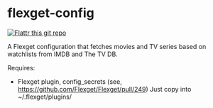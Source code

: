 flexget-config
==============

[![Flattr this git repo](https://api.flattr.com/button/flattr-badge-large.png)](https://flattr.com/submit/auto?user_id=scottwallacesh&url=https%3A%2F%2Fgithub.com%2Fscottwallacesh%2Fflexget-config)

A Flexget configuration that fetches movies and TV series based on watchlists from IMDB and The TV DB.

Requires:
  * Flexget plugin, config_secrets (see, https://github.com/Flexget/Flexget/pull/249)
    Just copy into ~/.flexget/plugins/
